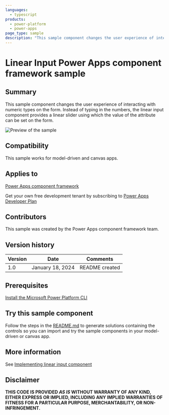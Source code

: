 ```yaml
---
languages:
  - typescript
products:
  - power-platform
  - power-apps
page_type: sample
description: "This sample component changes the user experience of interacting with numeric types on the form. Instead of typing in the numbers, the linear input component provides a linear slider using which the value of the attribute can be set on the form."
---
```


# Linear Input Power Apps component framework sample

## Summary

This sample component changes the user experience of interacting with numeric types on the form. Instead of typing in the numbers, the linear input component provides a linear slider using which the value of the attribute can be set on the form.

![Preview of the sample](https://learn.microsoft.com/power-apps/developer/component-framework/media/linear-input-control.png)

## Compatibility

This sample works for model-driven and canvas apps.

## Applies to

[Power Apps component framework](https://learn.microsoft.com/power-apps/developer/component-framework/overview)

Get your own free development tenant by subscribing to [Power Apps Developer Plan](https://learn.microsoft.com/power-platform/developer/plan)

## Contributors

This sample was created by the Power Apps component framework team.

## Version history

| Version | Date             | Comments       |
| ------- | ---------------- | -------------- |
| 1.0     | January 18, 2024 | README created |

## Prerequisites

[Install the Microsoft Power Platform CLI](https://learn.microsoft.com/power-platform/developer/cli/introduction)

## Try this sample component

Follow the steps in the [README.md](../README.md) to generate solutions containing the controls so you can import and try the sample components in your model-driven or canvas app.

## More information

See [Implementing linear input component](https://learn.microsoft.com/power-apps/developer/component-framework/sample-controls/linear-input-control)

## Disclaimer

**THIS CODE IS PROVIDED _AS IS_ WITHOUT WARRANTY OF ANY KIND, EITHER EXPRESS OR IMPLIED, INCLUDING ANY IMPLIED WARRANTIES OF FITNESS FOR A PARTICULAR PURPOSE, MERCHANTABILITY, OR NON-INFRINGEMENT.**
